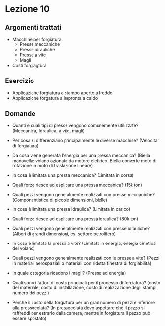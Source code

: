﻿# Lezione 10
## Argomenti trattati
- Macchine per forgiatura
	- Presse meccaniche
	- Presse idrauliche
	- Presse a vite
	- Magli
- Costi forgiagtura

## Esercizio
- Applicazione forgiatura a stampo aperto a freddo
- Applicazione forgatura a impronta a caldo

## Domande
- Quanti e quali tipi di presse vengono comunemente utilizzate? (Meccanica, Idraulica, a vite, magli)
- Per cosa si differenziano principalmente le diverse macchine? (Velocita' di forgiatura)
- Da cosa viene generata l'energia per una pressa meccanica? (Biella manovella: volano azionato da motore elettrico. Biella converte moto di rotazione in moto di traslazione lineare)
- In cosa è limitata una pressa meccanica? (Limitata in corsa)
- Quali forze riesce ad esplicare una pressa meccanica? (15k ton)
- Quali pezzi vengono generalmente realizzati con presse meccaniche? (Componentistica di piccole dimensioni, bielle)
- In cosa è limitata una pressa idraulica? (Limitata in carico)
- Quali forze riesce ad esplicare una pressa idraulica? (80k ton)
- Quali pezzi vengono generalmente realizzati con presse idrauliche? (Alberi di grandi dimensioni, es. settore petrolifero)
- In cosa è limitata la pressa a vite? (Limitata in energia, energia cinetica del volano)
- Quali pezzi vengono generalmente realizzati con le presse a vite? (Pezzi in materiali aerospaziali o materiali con ridotta finestra di forgiabilità)
- In quale categoria ricadono i magli? (Presse ad energia)

- Quali sono i fattori di costo principali per il processo di forgiatura? (costo del materiale, costo di installazione, costo di realizzazione degli stampi, numero dei pezzi)

- Perché il costo della forgiatura per un gran numero di pezzi è inferiore alla pressocolata? (In pressocolata devo aspettare che il pezzo si raffreddi per estrarlo dalla camera, mentre in forgiatura il pezzo può essere spostato)